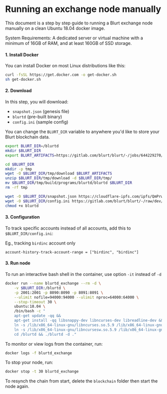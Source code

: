 # Running an exchange node manually

This document is a step by step guide to running a Blurt exchange node manually on a clean Ubuntu 18.04 docker image.

System Requirements: 
A dedicated server or virtual machine with a minimum of 16GB of RAM, and at least 160GB of SSD storage.


#### 1. Install Docker
You can install Docker on most Linux distributions like this:

```bash
curl -fsSL https://get.docker.com -o get-docker.sh
sh get-docker.sh
```


#### 2. Download 
In this step, you will download:

- `snapshot.json` (genesis file)
- `blurtd` (pre-built binary)
- `config.ini` (sample config)

You can change the `BLURT_DIR` variable to anywhere you'd like to store your Blurt blockchain data. 

```bash
export BLURT_DIR=/blurtd
mkdir $BLURT_DIR
export BLURT_ARTIFACTS=https://gitlab.com/blurt/blurt/-/jobs/644229270/artifacts/download

cd $BLURT_DIR
mkdir -p tmp 
wget -O $BLURT_DIR/tmp/download $BLURT_ARTIFACTS 
unzip $BLURT_DIR/tmp/download -d $BLURT_DIR/tmp/ 
mv $BLURT_DIR/tmp/build/programs/blurtd/blurtd $BLURT_DIR
rm -rf tmp

wget -O $BLURT_DIR/snapshot.json https://cloudflare-ipfs.com/ipfs/QmPrwVpwe4Ya46CN9LXNnrUdWvaDLMwFetMUdpcdpjFbyu
wget -O $BLURT_DIR/config.ini https://gitlab.com/blurt/blurt/-/raw/dev/doc/exchange_config.ini
chmod +x blurtd
```

#### 3. Configuration

To track specific accounts instead of all accounts, add this to `$BLURT_DIR/config.ini`:

Eg., tracking `birdinc` account only

```
account-history-track-account-range = ["birdinc", "birdinc"]
```

#### 3. Run node

To run an interactive bash shell in the container, use option `-it` instead of `-d`

```bash
docker run --name blurtd_exchange --rm -d \
    -v $BLURT_DIR:/blurtd \
    -p 2001:2001 -p 8090:8090 -p 8091:8091 \
    --ulimit nofile=94000:94000 --ulimit nproc=64000:64000 \
    --stop-timeout 30 \
    ubuntu:18.04 \
    /bin/bash -c "
    apt-get update -qq && 
    apt-get install -qq libsnappy-dev libncurses-dev libreadline-dev && 
    ln -s /lib/x86_64-linux-gnu/libncurses.so.5.9 /lib/x86_64-linux-gnu/libncurses.so.6 && 
    ln -s /lib/x86_64-linux-gnu/libncursesw.so.5.9 /lib/x86_64-linux-gnu/libtinfo.so.6 && 
    cd /blurtd && ./blurtd -d ."
```

To monitor or view logs from the container, run:

```bash
docker logs -f blurtd_exchange
```

To stop your node, run:

```bash
docker stop -t 30 blurtd_exchange
```

To resynch the chain from start, delete the `blockchain` folder then start the node again.
